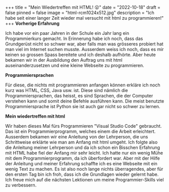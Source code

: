 +++
title = "Mein Wiedertreffen mit HTML! 😮"
date = "2022-10-18"
draft = false
pinned = false
image = "html-rcm1024x512.jpg"
description = "Ich habe seit einer langer Zeit wieder mal versucht mit html zu programmieren!"
+++
**Vorherige Erfahrung**

Ich habe vor ein paar Jahren in der Schule ein Jahr lang ein Programmierkurs gemacht. In Erinnerung habe ich noch, dass das Grundgerüst nicht so schwer war, aber falls man was grösseres probiert hat man viel im Internet suchen musste. Ausserdem weiss ich noch, dass es mir keinen so grossen Spass bereitete und ich deshalb aufhörte. Aber heute bekamen wir in der Ausbildung den Auftrag uns mit html auseinanderzusetzen und eine kleine Webseite zu programmieren.

**Programmiersprachen**

Für diese, die nichts mit programmieren anfangen können erkläre ich noch kurz was HTML, CSS, Java usw. ist. Diese sind nämlich die Programmiersprachen, das heisst, es sind Sprachen, die der Computer verstehen kann und somit deine Befehle ausführen kann. Die meist benutzte Programmiersprache ist Python sie ist auch gar nicht so schwer zu lernen.

**Mein wiedertreffen mit html**

Wir haben dieses Mal fürs Programmieren "Visual Studio Code" gebraucht. Das ist ein Programmierprogramm, welches einem die Arbeit erleichtert. Ausserdem bekamen wir eine Anleitung von der Lehrperson, die uns Schrittweise erklärte wie man am Anfang mit html umgeht. Ich folgte also die Anleitung meiner Lehrperson und da ich schon ein Bisschen Erfahrung mit HTML habe fiel der Anfang mir sehr leicht. Ich hatte nur ein wenig Mühe mit dem Programmierprogramm, da ich überfordert war. Aber mit der Hilfe der Anleitung und meiner Erfahrung schaffte ich es eine Webseite mit ein wenig Text zu machen. Es ist also noch lange nichts überragendes, aber für den ersten Tag bin ich froh, dass ich die Grundlagen wieder gelernt habe. Ich freue mich auf die nächsten Lektionen um meine Programmier-Skills viel zu verbessern.